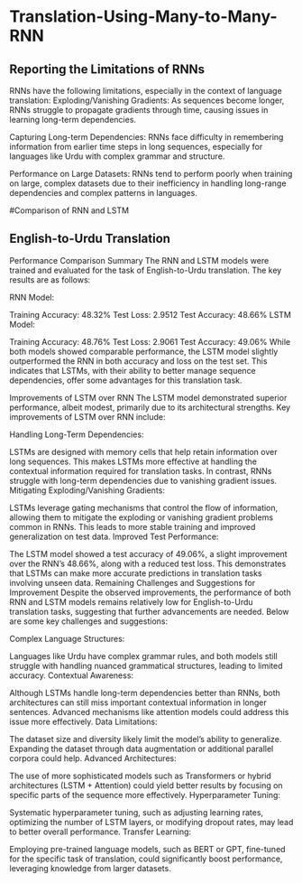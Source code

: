 # Translation-Using-Many-to-Many-RNN

## Reporting the Limitations of RNNs
RNNs have the following limitations, especially in the context of language translation:
Exploding/Vanishing Gradients: As sequences become longer, RNNs struggle to propagate gradients through time, causing issues in learning long-term dependencies.

Capturing Long-term Dependencies: RNNs face difficulty in remembering information from earlier time steps in long sequences, especially for languages like Urdu with complex grammar and structure.

Performance on Large Datasets: RNNs tend to perform poorly when training on large, complex datasets due to their inefficiency in handling long-range dependencies and complex patterns in languages.

#Comparison of RNN and LSTM
## English-to-Urdu Translation

Performance Comparison Summary The RNN and LSTM models were trained and evaluated for the task of English-to-Urdu translation. The key results are as follows:

RNN Model:

Training Accuracy: 48.32% Test Loss: 2.9512 Test Accuracy: 48.66% LSTM Model:

Training Accuracy: 48.76% Test Loss: 2.9061 Test Accuracy: 49.06% While both models showed comparable performance, the LSTM model slightly outperformed the RNN in both accuracy and loss on the test set. This indicates that LSTMs, with their ability to better manage sequence dependencies, offer some advantages for this translation task.

Improvements of LSTM over RNN The LSTM model demonstrated superior performance, albeit modest, primarily due to its architectural strengths. Key improvements of LSTM over RNN include:

Handling Long-Term Dependencies:

LSTMs are designed with memory cells that help retain information over long sequences. This makes LSTMs more effective at handling the contextual information required for translation tasks. In contrast, RNNs struggle with long-term dependencies due to vanishing gradient issues. Mitigating Exploding/Vanishing Gradients:

LSTMs leverage gating mechanisms that control the flow of information, allowing them to mitigate the exploding or vanishing gradient problems common in RNNs. This leads to more stable training and improved generalization on test data. Improved Test Performance:

The LSTM model showed a test accuracy of 49.06%, a slight improvement over the RNN’s 48.66%, along with a reduced test loss. This demonstrates that LSTMs can make more accurate predictions in translation tasks involving unseen data. Remaining Challenges and Suggestions for Improvement Despite the observed improvements, the performance of both RNN and LSTM models remains relatively low for English-to-Urdu translation tasks, suggesting that further advancements are needed. Below are some key challenges and suggestions:

Complex Language Structures:

Languages like Urdu have complex grammar rules, and both models still struggle with handling nuanced grammatical structures, leading to limited accuracy. Contextual Awareness:

Although LSTMs handle long-term dependencies better than RNNs, both architectures can still miss important contextual information in longer sentences. Advanced mechanisms like attention models could address this issue more effectively. Data Limitations:

The dataset size and diversity likely limit the model’s ability to generalize. Expanding the dataset through data augmentation or additional parallel corpora could help. Advanced Architectures:

The use of more sophisticated models such as Transformers or hybrid architectures (LSTM + Attention) could yield better results by focusing on specific parts of the sequence more effectively. Hyperparameter Tuning:

Systematic hyperparameter tuning, such as adjusting learning rates, optimizing the number of LSTM layers, or modifying dropout rates, may lead to better overall performance. Transfer Learning:

Employing pre-trained language models, such as BERT or GPT, fine-tuned for the specific task of translation, could significantly boost performance, leveraging knowledge from larger datasets.


